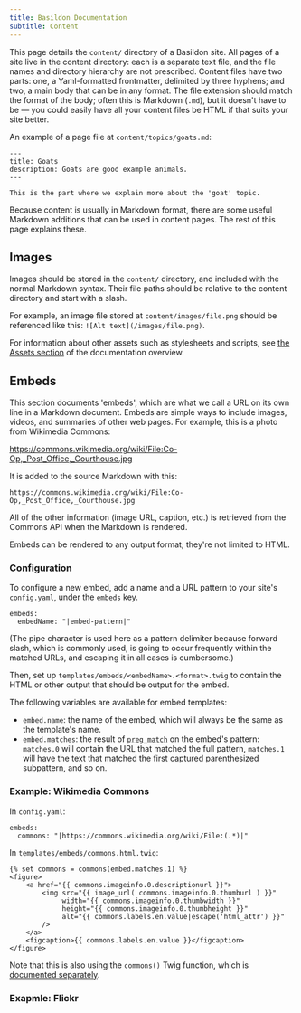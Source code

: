 ```yaml
---
title: Basildon Documentation
subtitle: Content
---
```


This page details the `content/` directory of a Basildon site.
All pages of a site live in the content directory:
each is a separate text file, and the file names and directory hierarchy are not prescribed.
Content files have two parts: one, a Yaml-formatted frontmatter, delimited by three hyphens; and two, a main body that can be in any format.
The file extension should match the format of the body; often this is Markdown (`.md`), but it doesn't have to be
— you could easily have all your content files be HTML if that suits your site better.

An example of a page file at `content/topics/goats.md`:

    ---
    title: Goats
    description: Goats are good example animals.
    ---
    
    This is the part where we explain more about the 'goat' topic.

Because content is usually in Markdown format, there are some useful Markdown additions that can be used in content pages.
The rest of this page explains these.

## Images

Images should be stored in the `content/` directory,
and included with the normal Markdown syntax.
Their file paths should be relative to the content directory and start with a slash.

For example, an image file stored at `content/images/file.png`
should be referenced like this: `![Alt text](/images/file.png)`.

For information about other assets such as stylesheets and scripts,
see [the Assets section](index.html) of the documentation overview.

## Embeds

This section documents 'embeds', which are what we call a URL on its own line in a Markdown document.
Embeds are simple ways to include images, videos, and summaries of other web pages.
For example, this is a photo from Wikimedia Commons:

https://commons.wikimedia.org/wiki/File:Co-Op,_Post_Office,_Courthouse.jpg

It is added to the source Markdown with this:

    https://commons.wikimedia.org/wiki/File:Co-Op,_Post_Office,_Courthouse.jpg

All of the other information (image URL, caption, etc.) is retrieved from the Commons API when the Markdown is rendered.

Embeds can be rendered to any output format; they're not limited to HTML.

### Configuration

To configure a new embed, add a name and a URL pattern to your site's `config.yaml`, under the `embeds` key.

    embeds:
      embedName: "|embed-pattern|"

(The pipe character is used here as a pattern delimiter because forward slash, which is commonly used,
is going to occur frequently within the matched URLs, and escaping it in all cases is cumbersome.)

Then, set up `templates/embeds/<embedName>.<format>.twig` to contain the HTML or other output that should be output for the embed. 

The following variables are available for embed templates:

* `embed.name`: the name of the embed, which will always be the same as the template's name.
* `embed.matches`: the result of [`preg_match`](https://www.php.net/manual/en/function.preg-match.php) on the embed's pattern:
  `matches.0` will contain the URL that matched the full pattern,
  `matches.1` will have the text that matched the first captured parenthesized subpattern, and so on.

### Example: Wikimedia Commons

In `config.yaml`:

    embeds:
      commons: "|https://commons.wikimedia.org/wiki/File:(.*)|"

In `templates/embeds/commons.html.twig`:

    {% set commons = commons(embed.matches.1) %}
    <figure>
        <a href="{{ commons.imageinfo.0.descriptionurl }}">
            <img src="{{ image_url( commons.imageinfo.0.thumburl ) }}"
                 width="{{ commons.imageinfo.0.thumbwidth }}"
                 height="{{ commons.imageinfo.0.thumbheight }}"
                 alt="{{ commons.labels.en.value|escape('html_attr') }}"
            />
        </a>
        <figcaption>{{ commons.labels.en.value }}</figcaption>
    </figure>

Note that this is also using the `commons()` Twig function, which is [documented separately](./templates.html).

### Exapmle: Flickr


